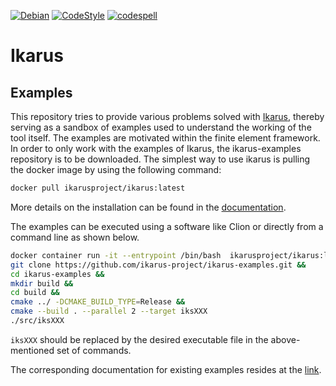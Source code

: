 <!--
SPDX-FileCopyrightText: 2022 The Ikarus Developers mueller@ibb.uni-stuttgart.de
SPDX-License-Identifier: LGPL-2.1-or-later
-->

[![Debian](https://github.com/ikarus-project/ikarus-examples/actions/workflows/debian.yml/badge.svg)](https://github.com/ikarus-project/ikarus-examples/actions/workflows/debian.yml)
[![CodeStyle](https://github.com/ikarus-project/ikarus-examples/actions/workflows/style.yml/badge.svg)](https://github.com/ikarus-project/ikarus-examples/actions/workflows/style.yml)
[![codespell](https://github.com/ikarus-project/ikarus-examples/actions/workflows/codespell.yml/badge.svg)](https://github.com/ikarus-project/ikarus-examples/actions/workflows/codespell.yml)
# Ikarus
## Examples

This repository tries to provide various problems solved with [Ikarus](https://ikarus-project.github.io/), thereby serving as a sandbox of examples used to understand the working of the tool itself.
The examples are motivated within the finite element framework.
In order to only work with the examples of Ikarus, the ikarus-examples repository is to be downloaded.
The simplest way to use ikarus is pulling the docker image by using the following command:
```sh
docker pull ikarusproject/ikarus:latest
```
More details on the installation can be found in the [documentation](https://ikarus-project.github.io/download/).

The examples can be executed using a software like Clion or directly from a command line as shown below.

```sh
docker container run -it --entrypoint /bin/bash  ikarusproject/ikarus:latest 
git clone https://github.com/ikarus-project/ikarus-examples.git &&
cd ikarus-examples &&
mkdir build &&
cd build &&
cmake ../ -DCMAKE_BUILD_TYPE=Release &&
cmake --build . --parallel 2 --target iksXXX
./src/iksXXX
```
`iksXXX` should be replaced by the desired executable file in the above-mentioned set of commands.

The corresponding documentation for existing examples resides at the [link](https://ikarus-project.github.io/examples/).
